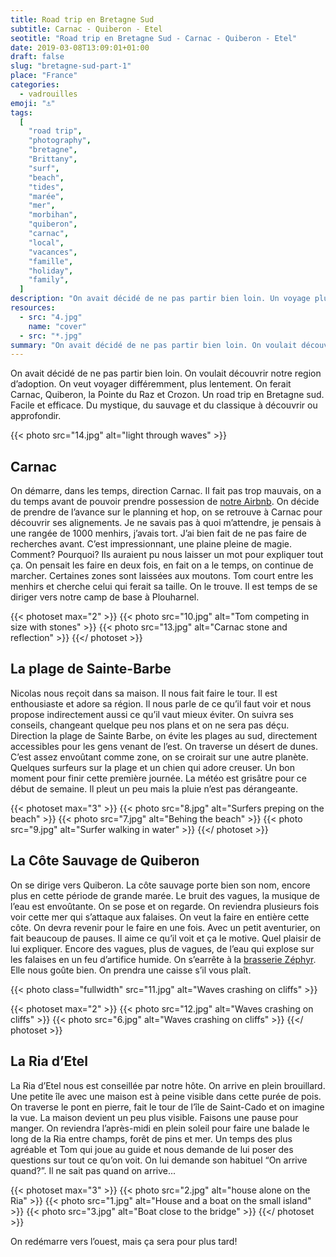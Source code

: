 ```yaml
---
title: Road trip en Bretagne Sud
subtitle: Carnac - Quiberon - Etel
seotitle: "Road trip en Bretagne Sud - Carnac - Quiberon - Etel"
date: 2019-03-08T13:09:01+01:00
draft: false
slug: "bretagne-sud-part-1"
place: "France"
categories:
  - vadrouilles
emoji: "⚓️"
tags:
  [
    "road trip",
    "photography",
    "bretagne",
    "Brittany",
    "surf",
    "beach",
    "tides",
    "marée",
    "mer",
    "morbihan",
    "quiberon",
    "carnac",
    "local",
    "vacances",
    "famille",
    "holiday",
    "family",
  ]
description: "On avait décidé de ne pas partir bien loin. Un voyage plus lent. Carnac, Quiberon, Etel. Découvrir notre region d'adoption."
resources:
  - src: "4.jpg"
    name: "cover"
  - src: "*.jpg"
summary: "On avait décidé de ne pas partir bien loin. On voulait découvrir notre region d’adoption. On veut voyager différemment, plus lentement. On ferait Carnac, Quiberon, la Pointe du Raz et Crozon. Un road trip en Bretagne sud. Facile et efficace. Du mystique, du sauvage et du classique à découvrir ou approfondir."
---
```


On avait décidé de ne pas partir bien loin. On voulait découvrir notre region d’adoption. On veut voyager différemment, plus lentement. On ferait Carnac, Quiberon, la Pointe du Raz et Crozon. Un road trip en Bretagne sud. Facile et efficace. Du mystique, du sauvage et du classique à découvrir ou approfondir.

{{< photo src="14.jpg" alt="light through waves" >}}

## Carnac

On démarre, dans les temps, direction Carnac. Il fait pas trop mauvais, on a du temps avant de pouvoir prendre possession de [notre Airbnb](https://www.airbnb.fr/rooms/11307466). On décide de prendre de l’avance sur le planning et hop, on se retrouve à Carnac pour découvrir ses alignements. Je ne savais pas à quoi m’attendre, je pensais à une rangée de 1000 menhirs, j’avais tort. J’ai bien fait de ne pas faire de recherches avant. C’est impressionnant, une plaine pleine de magie. Comment? Pourquoi? Ils auraient pu nous laisser un mot pour expliquer tout ça. On pensait les faire en deux fois, en fait on a le temps, on continue de marcher. Certaines zones sont laissées aux moutons. Tom court entre les menhirs et cherche celui qui ferait sa taille. On le trouve. Il est temps de se diriger vers notre camp de base à Plouharnel.

{{< photoset max="2" >}}
{{< photo src="10.jpg" alt="Tom competing in size with stones" >}}
{{< photo src="13.jpg" alt="Carnac stone and reflection" >}}
{{</ photoset >}}

## La plage de Sainte-Barbe

Nicolas nous reçoit dans sa maison. Il nous fait faire le tour. Il est enthousiaste et adore sa région. Il nous parle de ce qu’il faut voir et nous propose indirectement aussi ce qu’il vaut mieux éviter. On suivra ses conseils, changeant quelque peu nos plans et on ne sera pas déçu. Direction la plage de Sainte Barbe, on évite les plages au sud, directement accessibles pour les gens venant de l’est. On traverse un désert de dunes. C’est assez envoûtant comme zone, on se croirait sur une autre planète. Quelques surfeurs sur la plage et un chien qui adore creuser. Un bon moment pour finir cette première journée. La météo est grisâtre pour ce début de semaine. Il pleut un peu mais la pluie n’est pas dérangeante.

{{< photoset max="3" >}}
{{< photo src="8.jpg" alt="Surfers preping on the beach" >}}
{{< photo src="7.jpg" alt="Behing the beach" >}}
{{< photo src="9.jpg" alt="Surfer walking in water" >}}
{{</ photoset >}}

## La Côte Sauvage de Quiberon

On se dirige vers Quiberon. La côte sauvage porte bien son nom, encore plus en cette période de grande marée. Le bruit des vagues, la musique de l’eau est envoûtante. On se pose et on regarde. On reviendra plusieurs fois voir cette mer qui s’attaque aux falaises. On veut la faire en entière cette côte. On devra revenir pour le faire en une fois. Avec un petit aventurier, on fait beaucoup de pauses. Il aime ce qu’il voit et ça le motive. Quel plaisir de lui expliquer. Encore des vagues, plus de vagues, de l’eau qui explose sur les falaises en un feu d’artifice humide. On s’earrête à la [brasserie Zéphyr](http://www.zephyr-biere.com). Elle nous goûte bien. On prendra une caisse s’il vous plaît.

{{< photo class="fullwidth" src="11.jpg" alt="Waves crashing on cliffs" >}}

{{< photoset max="2" >}}
{{< photo src="12.jpg" alt="Waves crashing on cliffs" >}}
{{< photo src="6.jpg" alt="Waves crashing on cliffs" >}}
{{</ photoset >}}

## La Ria d’Etel

La Ria d’Etel nous est conseillée par notre hôte. On arrive en plein brouillard. Une petite île avec une maison est à peine visible dans cette purée de pois. On traverse le pont en pierre, fait le tour de l’île de Saint-Cado et on imagine la vue. La maison devient un peu plus visible. Faisons une pause pour manger. On reviendra l’après-midi en plein soleil pour faire une balade le long de la Ria entre champs, forêt de pins et mer. Un temps des plus agréable et Tom qui joue au guide et nous demande de lui poser des questions sur tout ce qu’on voit. On lui demande son habituel “On arrive quand?”. Il ne sait pas quand on arrive...

{{< photoset max="3" >}}
{{< photo src="2.jpg" alt="house alone on the Ria" >}}
{{< photo src="1.jpg" alt="House and a boat on the small island" >}}
{{< photo src="3.jpg" alt="Boat close to the bridge" >}}
{{</ photoset >}}

On redémarre vers l’ouest, mais ça sera pour plus tard!

